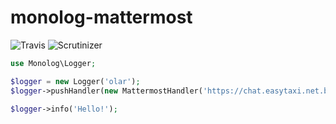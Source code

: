 # monolog-mattermost
![Travis](https://travis-ci.org/viniciuswebdev/monolog-mattermost.svg?branch=master)
![Scrutinizer](https://scrutinizer-ci.com/g/viniciuswebdev/monolog-mattermost/badges/quality-score.png?b=master)

```php
use Monolog\Logger;

$logger = new Logger('olar');
$logger->pushHandler(new MattermostHandler('https://chat.easytaxi.net.br/hooks/x'));

$logger->info('Hello!');
```
